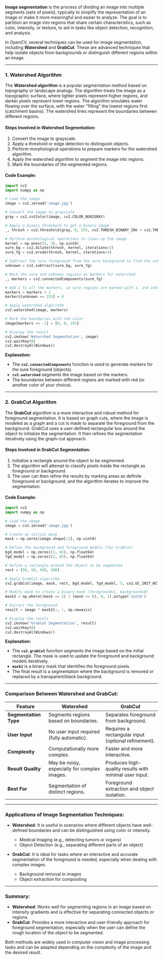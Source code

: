 **Image segmentation** is the process of dividing an image into multiple segments (sets of pixels), typically to simplify the representation of an image or make it more meaningful and easier to analyze. The goal is to partition an image into regions that share certain characteristics, such as color, intensity, or texture, to aid in tasks like object detection, recognition, and analysis.

In OpenCV, several techniques can be used for image segmentation, including **Watershed** and **GrabCut**. These are advanced techniques that help isolate objects from backgrounds or distinguish different regions within an image.

---

### **1. Watershed Algorithm**

The **Watershed algorithm** is a popular segmentation method based on topography or landscape analogy. The algorithm treats the image as a topographic surface, where lighter pixels represent higher regions, and darker pixels represent lower regions. The algorithm simulates water flowing over the surface, with the water "filling" the lowest regions first (catchment basins). The watershed lines represent the boundaries between different regions.

#### **Steps Involved in Watershed Segmentation:**
1. Convert the image to grayscale.
2. Apply a threshold or edge detection to distinguish objects.
3. Perform morphological operations to prepare markers for the watershed algorithm.
4. Apply the watershed algorithm to segment the image into regions.
5. Mark the boundaries of the segmented regions.

#### **Code Example:**
```python
import cv2
import numpy as np

# Load the image
image = cv2.imread('image.jpg')

# Convert the image to grayscale
gray = cv2.cvtColor(image, cv2.COLOR_BGR2GRAY)

# Apply a binary threshold to get a binary image
_, thresh = cv2.threshold(gray, 0, 255, cv2.THRESH_BINARY_INV + cv2.THRESH_OTSU)

# Perform morphological operations to clean up the image
kernel = np.ones((3, 3), np.uint8)
sure_bg = cv2.dilate(thresh, kernel, iterations=3)
sure_fg = cv2.erode(thresh, kernel, iterations=3)

# Subtract the sure foreground from the sure background to find the unknown region
unknown = cv2.subtract(sure_bg, sure_fg)

# Mark the sure and unknown regions as markers for watershed
_, markers = cv2.connectedComponents(sure_fg)

# Add 1 to all the markers, so sure regions are marked with 1, and unknown with 0
markers = markers + 1
markers[unknown == 255] = 0

# Apply watershed algorithm
cv2.watershed(image, markers)

# Mark the boundaries with red color
image[markers == -1] = [0, 0, 255]

# Display the result
cv2.imshow('Watershed Segmentation', image)
cv2.waitKey(0)
cv2.destroyAllWindows()
```

**Explanation:**
- The **`cv2.connectedComponents`** function is used to generate markers for the sure foreground (objects).
- **`cv2.watershed`** segments the image based on the markers.
- The boundaries between different regions are marked with red (or another color of your choice).

---

### **2. GrabCut Algorithm**

The **GrabCut** algorithm is a more interactive and robust method for foreground segmentation. It is based on graph cuts, where the image is modeled as a graph and a cut is made to separate the foreground from the background. GrabCut uses a user-defined rectangular box around the object to initialize the segmentation. It then refines the segmentation iteratively using the graph-cut approach.

#### **Steps Involved in GrabCut Segmentation:**
1. Initialize a rectangle around the object to be segmented.
2. The algorithm will attempt to classify pixels inside the rectangle as foreground or background.
3. The user can then refine the results by marking areas as definite foreground or background, and the algorithm iterates to improve the segmentation.

#### **Code Example:**
```python
import cv2
import numpy as np

# Load the image
image = cv2.imread('image.jpg')

# Create an initial mask
mask = np.zeros(image.shape[:2], np.uint8)

# Define the background and foreground models (for GrabCut)
bgd_model = np.zeros((1, 65), np.float64)
fgd_model = np.zeros((1, 65), np.float64)

# Define a rectangle around the object to be segmented
rect = (50, 50, 450, 290)

# Apply GrabCut algorithm
cv2.grabCut(image, mask, rect, bgd_model, fgd_model, 5, cv2.GC_INIT_WITH_RECT)

# Modify mask to create a binary mask (foreground=1, background=0)
mask2 = np.where((mask == 2) | (mask == 0), 0, 1).astype('uint8')

# Extract the foreground
result = image * mask2[:, :, np.newaxis]

# Display the result
cv2.imshow('GrabCut Segmentation', result)
cv2.waitKey(0)
cv2.destroyAllWindows()
```

**Explanation:**
- The **`cv2.grabCut`** function segments the image based on the initial rectangle. The mask is used to update the foreground and background models iteratively.
- **`mask2`** is a binary mask that identifies the foreground pixels.
- The final result is a segmentation where the background is removed or replaced by a transparent/black background.

---

### **Comparison Between Watershed and GrabCut:**

| Feature                  | **Watershed**                          | **GrabCut**                         |
|--------------------------|----------------------------------------|-------------------------------------|
| **Segmentation Type**     | Segments regions based on boundaries.  | Separates foreground from background.|
| **User Input**            | No user input required (fully automatic). | Requires a rectangular input (optional refinement).|
| **Complexity**            | Computationally more complex.         | Faster and more interactive.       |
| **Result Quality**        | May be noisy, especially for complex images. | Produces high-quality results with minimal user input. |
| **Best For**              | Segmentation of distinct regions.      | Foreground extraction and object isolation. |

---

### **Applications of Image Segmentation Techniques:**
- **Watershed**: It is useful in scenarios where different objects have well-defined boundaries and can be distinguished using color or intensity.
  - Medical Imaging (e.g., detecting tumors or organs)
  - Object Detection (e.g., separating different parts of an object)
  
- **GrabCut**: It is ideal for tasks where an interactive and accurate segmentation of the foreground is needed, especially when dealing with complex images.
  - Background removal in images
  - Object extraction for compositing

---

### **Summary:**
- **Watershed**: Works well for segmenting regions in an image based on intensity gradients and is effective for separating connected objects or regions.
- **GrabCut**: Provides a more interactive and user-friendly approach for foreground segmentation, especially when the user can define the rough location of the object to be segmented.

Both methods are widely used in computer vision and image processing tasks and can be adapted depending on the complexity of the image and the desired result.